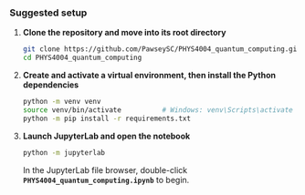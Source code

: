 ### Suggested setup

1. **Clone the repository and move into its root directory**

   ```bash
   git clone https://github.com/PawseySC/PHYS4004_quantum_computing.git
   cd PHYS4004_quantum_computing
   ```

2. **Create and activate a virtual environment, then install the Python dependencies**

   ```bash
   python -m venv venv
   source venv/bin/activate          # Windows: venv\Scripts\activate
   python -m pip install -r requirements.txt
   ```

3. **Launch JupyterLab and open the notebook**

   ```bash
   python -m jupyterlab
   ```

   In the JupyterLab file browser, double-click **`PHYS4004_quantum_computing.ipynb`** to begin.